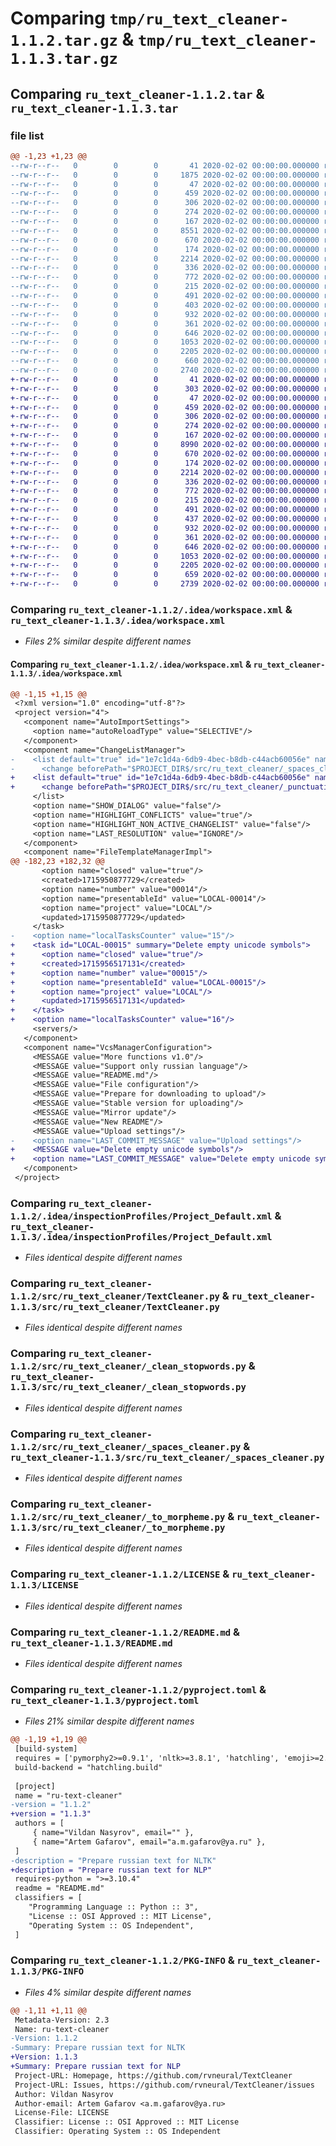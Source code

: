 # Comparing `tmp/ru_text_cleaner-1.1.2.tar.gz` & `tmp/ru_text_cleaner-1.1.3.tar.gz`

## Comparing `ru_text_cleaner-1.1.2.tar` & `ru_text_cleaner-1.1.3.tar`

### file list

```diff
@@ -1,23 +1,23 @@
--rw-r--r--   0        0        0       41 2020-02-02 00:00:00.000000 ru_text_cleaner-1.1.2/requirements.txt
--rw-r--r--   0        0        0     1875 2020-02-02 00:00:00.000000 ru_text_cleaner-1.1.2/test.py
--rw-r--r--   0        0        0       47 2020-02-02 00:00:00.000000 ru_text_cleaner-1.1.2/.idea/.gitignore
--rw-r--r--   0        0        0      459 2020-02-02 00:00:00.000000 ru_text_cleaner-1.1.2/.idea/TextCleaner.iml
--rw-r--r--   0        0        0      306 2020-02-02 00:00:00.000000 ru_text_cleaner-1.1.2/.idea/misc.xml
--rw-r--r--   0        0        0      274 2020-02-02 00:00:00.000000 ru_text_cleaner-1.1.2/.idea/modules.xml
--rw-r--r--   0        0        0      167 2020-02-02 00:00:00.000000 ru_text_cleaner-1.1.2/.idea/vcs.xml
--rw-r--r--   0        0        0     8551 2020-02-02 00:00:00.000000 ru_text_cleaner-1.1.2/.idea/workspace.xml
--rw-r--r--   0        0        0      670 2020-02-02 00:00:00.000000 ru_text_cleaner-1.1.2/.idea/inspectionProfiles/Project_Default.xml
--rw-r--r--   0        0        0      174 2020-02-02 00:00:00.000000 ru_text_cleaner-1.1.2/.idea/inspectionProfiles/profiles_settings.xml
--rw-r--r--   0        0        0     2214 2020-02-02 00:00:00.000000 ru_text_cleaner-1.1.2/src/ru_text_cleaner/TextCleaner.py
--rw-r--r--   0        0        0      336 2020-02-02 00:00:00.000000 ru_text_cleaner-1.1.2/src/ru_text_cleaner/__init__.py
--rw-r--r--   0        0        0      772 2020-02-02 00:00:00.000000 ru_text_cleaner-1.1.2/src/ru_text_cleaner/_clean_stopwords.py
--rw-r--r--   0        0        0      215 2020-02-02 00:00:00.000000 ru_text_cleaner-1.1.2/src/ru_text_cleaner/_emoji_cleaner.py
--rw-r--r--   0        0        0      491 2020-02-02 00:00:00.000000 ru_text_cleaner-1.1.2/src/ru_text_cleaner/_html_cleaner.py
--rw-r--r--   0        0        0      403 2020-02-02 00:00:00.000000 ru_text_cleaner-1.1.2/src/ru_text_cleaner/_punctuation_cleaner.py
--rw-r--r--   0        0        0      932 2020-02-02 00:00:00.000000 ru_text_cleaner-1.1.2/src/ru_text_cleaner/_spaces_cleaner.py
--rw-r--r--   0        0        0      361 2020-02-02 00:00:00.000000 ru_text_cleaner-1.1.2/src/ru_text_cleaner/_to_lower.py
--rw-r--r--   0        0        0      646 2020-02-02 00:00:00.000000 ru_text_cleaner-1.1.2/src/ru_text_cleaner/_to_morpheme.py
--rw-r--r--   0        0        0     1053 2020-02-02 00:00:00.000000 ru_text_cleaner-1.1.2/LICENSE
--rw-r--r--   0        0        0     2205 2020-02-02 00:00:00.000000 ru_text_cleaner-1.1.2/README.md
--rw-r--r--   0        0        0      660 2020-02-02 00:00:00.000000 ru_text_cleaner-1.1.2/pyproject.toml
--rw-r--r--   0        0        0     2740 2020-02-02 00:00:00.000000 ru_text_cleaner-1.1.2/PKG-INFO
+-rw-r--r--   0        0        0       41 2020-02-02 00:00:00.000000 ru_text_cleaner-1.1.3/requirements.txt
+-rw-r--r--   0        0        0      303 2020-02-02 00:00:00.000000 ru_text_cleaner-1.1.3/test.py
+-rw-r--r--   0        0        0       47 2020-02-02 00:00:00.000000 ru_text_cleaner-1.1.3/.idea/.gitignore
+-rw-r--r--   0        0        0      459 2020-02-02 00:00:00.000000 ru_text_cleaner-1.1.3/.idea/TextCleaner.iml
+-rw-r--r--   0        0        0      306 2020-02-02 00:00:00.000000 ru_text_cleaner-1.1.3/.idea/misc.xml
+-rw-r--r--   0        0        0      274 2020-02-02 00:00:00.000000 ru_text_cleaner-1.1.3/.idea/modules.xml
+-rw-r--r--   0        0        0      167 2020-02-02 00:00:00.000000 ru_text_cleaner-1.1.3/.idea/vcs.xml
+-rw-r--r--   0        0        0     8990 2020-02-02 00:00:00.000000 ru_text_cleaner-1.1.3/.idea/workspace.xml
+-rw-r--r--   0        0        0      670 2020-02-02 00:00:00.000000 ru_text_cleaner-1.1.3/.idea/inspectionProfiles/Project_Default.xml
+-rw-r--r--   0        0        0      174 2020-02-02 00:00:00.000000 ru_text_cleaner-1.1.3/.idea/inspectionProfiles/profiles_settings.xml
+-rw-r--r--   0        0        0     2214 2020-02-02 00:00:00.000000 ru_text_cleaner-1.1.3/src/ru_text_cleaner/TextCleaner.py
+-rw-r--r--   0        0        0      336 2020-02-02 00:00:00.000000 ru_text_cleaner-1.1.3/src/ru_text_cleaner/__init__.py
+-rw-r--r--   0        0        0      772 2020-02-02 00:00:00.000000 ru_text_cleaner-1.1.3/src/ru_text_cleaner/_clean_stopwords.py
+-rw-r--r--   0        0        0      215 2020-02-02 00:00:00.000000 ru_text_cleaner-1.1.3/src/ru_text_cleaner/_emoji_cleaner.py
+-rw-r--r--   0        0        0      491 2020-02-02 00:00:00.000000 ru_text_cleaner-1.1.3/src/ru_text_cleaner/_html_cleaner.py
+-rw-r--r--   0        0        0      437 2020-02-02 00:00:00.000000 ru_text_cleaner-1.1.3/src/ru_text_cleaner/_punctuation_cleaner.py
+-rw-r--r--   0        0        0      932 2020-02-02 00:00:00.000000 ru_text_cleaner-1.1.3/src/ru_text_cleaner/_spaces_cleaner.py
+-rw-r--r--   0        0        0      361 2020-02-02 00:00:00.000000 ru_text_cleaner-1.1.3/src/ru_text_cleaner/_to_lower.py
+-rw-r--r--   0        0        0      646 2020-02-02 00:00:00.000000 ru_text_cleaner-1.1.3/src/ru_text_cleaner/_to_morpheme.py
+-rw-r--r--   0        0        0     1053 2020-02-02 00:00:00.000000 ru_text_cleaner-1.1.3/LICENSE
+-rw-r--r--   0        0        0     2205 2020-02-02 00:00:00.000000 ru_text_cleaner-1.1.3/README.md
+-rw-r--r--   0        0        0      659 2020-02-02 00:00:00.000000 ru_text_cleaner-1.1.3/pyproject.toml
+-rw-r--r--   0        0        0     2739 2020-02-02 00:00:00.000000 ru_text_cleaner-1.1.3/PKG-INFO
```

### Comparing `ru_text_cleaner-1.1.2/.idea/workspace.xml` & `ru_text_cleaner-1.1.3/.idea/workspace.xml`

 * *Files 2% similar despite different names*

#### Comparing `ru_text_cleaner-1.1.2/.idea/workspace.xml` & `ru_text_cleaner-1.1.3/.idea/workspace.xml`

```diff
@@ -1,15 +1,15 @@
 <?xml version="1.0" encoding="utf-8"?>
 <project version="4">
   <component name="AutoImportSettings">
     <option name="autoReloadType" value="SELECTIVE"/>
   </component>
   <component name="ChangeListManager">
-    <list default="true" id="1e7c1d4a-6db9-4bec-b8db-c44acb60056e" name="Changes" comment="Upload settings">
-      <change beforePath="$PROJECT_DIR$/src/ru_text_cleaner/_spaces_cleaner.py" beforeDir="false" afterPath="$PROJECT_DIR$/src/ru_text_cleaner/_spaces_cleaner.py" afterDir="false"/>
+    <list default="true" id="1e7c1d4a-6db9-4bec-b8db-c44acb60056e" name="Changes" comment="Delete empty unicode symbols">
+      <change beforePath="$PROJECT_DIR$/src/ru_text_cleaner/_punctuation_cleaner.py" beforeDir="false" afterPath="$PROJECT_DIR$/src/ru_text_cleaner/_punctuation_cleaner.py" afterDir="false"/>
     </list>
     <option name="SHOW_DIALOG" value="false"/>
     <option name="HIGHLIGHT_CONFLICTS" value="true"/>
     <option name="HIGHLIGHT_NON_ACTIVE_CHANGELIST" value="false"/>
     <option name="LAST_RESOLUTION" value="IGNORE"/>
   </component>
   <component name="FileTemplateManagerImpl">
@@ -182,23 +182,32 @@
       <option name="closed" value="true"/>
       <created>1715950877729</created>
       <option name="number" value="00014"/>
       <option name="presentableId" value="LOCAL-00014"/>
       <option name="project" value="LOCAL"/>
       <updated>1715950877729</updated>
     </task>
-    <option name="localTasksCounter" value="15"/>
+    <task id="LOCAL-00015" summary="Delete empty unicode symbols">
+      <option name="closed" value="true"/>
+      <created>1715956517131</created>
+      <option name="number" value="00015"/>
+      <option name="presentableId" value="LOCAL-00015"/>
+      <option name="project" value="LOCAL"/>
+      <updated>1715956517131</updated>
+    </task>
+    <option name="localTasksCounter" value="16"/>
     <servers/>
   </component>
   <component name="VcsManagerConfiguration">
     <MESSAGE value="More functions v1.0"/>
     <MESSAGE value="Support only russian language"/>
     <MESSAGE value="README.md"/>
     <MESSAGE value="File configuration"/>
     <MESSAGE value="Prepare for downloading to upload"/>
     <MESSAGE value="Stable version for uploading"/>
     <MESSAGE value="Mirror update"/>
     <MESSAGE value="New README"/>
     <MESSAGE value="Upload settings"/>
-    <option name="LAST_COMMIT_MESSAGE" value="Upload settings"/>
+    <MESSAGE value="Delete empty unicode symbols"/>
+    <option name="LAST_COMMIT_MESSAGE" value="Delete empty unicode symbols"/>
   </component>
 </project>
```

### Comparing `ru_text_cleaner-1.1.2/.idea/inspectionProfiles/Project_Default.xml` & `ru_text_cleaner-1.1.3/.idea/inspectionProfiles/Project_Default.xml`

 * *Files identical despite different names*

### Comparing `ru_text_cleaner-1.1.2/src/ru_text_cleaner/TextCleaner.py` & `ru_text_cleaner-1.1.3/src/ru_text_cleaner/TextCleaner.py`

 * *Files identical despite different names*

### Comparing `ru_text_cleaner-1.1.2/src/ru_text_cleaner/_clean_stopwords.py` & `ru_text_cleaner-1.1.3/src/ru_text_cleaner/_clean_stopwords.py`

 * *Files identical despite different names*

### Comparing `ru_text_cleaner-1.1.2/src/ru_text_cleaner/_spaces_cleaner.py` & `ru_text_cleaner-1.1.3/src/ru_text_cleaner/_spaces_cleaner.py`

 * *Files identical despite different names*

### Comparing `ru_text_cleaner-1.1.2/src/ru_text_cleaner/_to_morpheme.py` & `ru_text_cleaner-1.1.3/src/ru_text_cleaner/_to_morpheme.py`

 * *Files identical despite different names*

### Comparing `ru_text_cleaner-1.1.2/LICENSE` & `ru_text_cleaner-1.1.3/LICENSE`

 * *Files identical despite different names*

### Comparing `ru_text_cleaner-1.1.2/README.md` & `ru_text_cleaner-1.1.3/README.md`

 * *Files identical despite different names*

### Comparing `ru_text_cleaner-1.1.2/pyproject.toml` & `ru_text_cleaner-1.1.3/pyproject.toml`

 * *Files 21% similar despite different names*

```diff
@@ -1,19 +1,19 @@
 [build-system]
 requires = ['pymorphy2>=0.9.1', 'nltk>=3.8.1', 'hatchling', 'emoji>=2.11.1']
 build-backend = "hatchling.build"
 
 [project]
 name = "ru-text-cleaner"
-version = "1.1.2"
+version = "1.1.3"
 authors = [
     { name="Vildan Nasyrov", email="" },
     { name="Artem Gafarov", email="a.m.gafarov@ya.ru" },
 ]
-description = "Prepare russian text for NLTK"
+description = "Prepare russian text for NLP"
 requires-python = ">=3.10.4"
 readme = "README.md"
 classifiers = [
    "Programming Language :: Python :: 3",
    "License :: OSI Approved :: MIT License",
    "Operating System :: OS Independent",
 ]
```

### Comparing `ru_text_cleaner-1.1.2/PKG-INFO` & `ru_text_cleaner-1.1.3/PKG-INFO`

 * *Files 4% similar despite different names*

```diff
@@ -1,11 +1,11 @@
 Metadata-Version: 2.3
 Name: ru-text-cleaner
-Version: 1.1.2
-Summary: Prepare russian text for NLTK
+Version: 1.1.3
+Summary: Prepare russian text for NLP
 Project-URL: Homepage, https://github.com/rvneural/TextCleaner
 Project-URL: Issues, https://github.com/rvneural/TextCleaner/issues
 Author: Vildan Nasyrov
 Author-email: Artem Gafarov <a.m.gafarov@ya.ru>
 License-File: LICENSE
 Classifier: License :: OSI Approved :: MIT License
 Classifier: Operating System :: OS Independent
```

